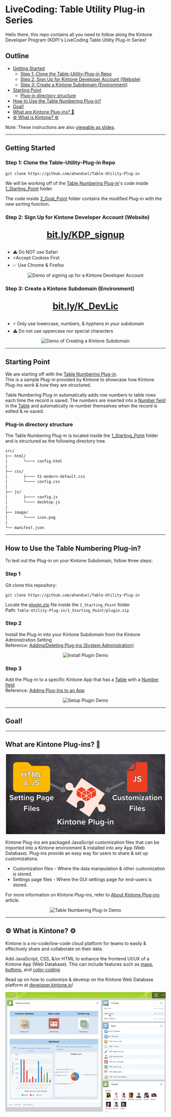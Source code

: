 # LiveCoding: Table Utility Plug-in Series <!-- omit in toc -->

Hello there, this repo contains all you need to follow along the Kintone Developer Program (KDP)'s LiveCoding Table Utility Plug-in Series!

## Outline <!-- omit in toc -->
- [Getting Started](#getting-started)
  - [Step 1: Clone the Table-Utility-Plug-in Repo](#step-1-clone-the-table-utility-plug-in-repo)
  - [Step 2: Sign Up for Kintone Developer Account (Website)](#step-2-sign-up-for-kintone-developer-account-website)
  - [Step 3: Create a Kintone Subdomain (Environment)](#step-3-create-a-kintone-subdomain-environment)
- [Starting Point](#starting-point)
  - [Plug-in directory structure](#plug-in-directory-structure)
- [How to Use the Table Numbering Plug-in?](#how-to-use-the-table-numbering-plug-in)
- [Goal!](#goal)
- [What are Kintone Plug-ins? 🧩](#what-are-kintone-plug-ins-)
- [⚙️  What is Kintone?  ⚙️](#️--what-is-kintone--️)

Note: These instructions are also [viewable as slides](https://slides.trouni.com/?src=ahandsel/Table-Utility-Plug-in&justify=left#/).

---

## Getting Started


### Step 1: Clone the Table-Utility-Plug-in Repo

```console
git clone https://github.com/ahandsel/Table-Utility-Plug-in
```

We will be working off of the [Table Numbering Plug-in](https://developer.kintone.io/hc/en-us/articles/360012420813)'s code inside [1_Starting_Point](1_Starting_Point/) folder.

The code inside [2_Goal_Point](2_Goal_Point/) folder contains the modified Plug-in with the new sorting function.


### Step 2: Sign Up for Kintone Developer Account (Website)

<strong>
  <p style="text-align:center !important;font-size:2em !important;">
    <a href="https://bit.ly/KDP_signup">bit.ly/KDP_signup</a>
  </p>
</strong>

  * ⚠ Do NOT use Safari
  * ⚡Accept Cookies First
  * ✅ Use Chrome & Firefox

<p align="center">
  <img with="600" src="img/KDP_Signup_Part_1.gif" alt="Demo of signing up for a Kintone Developer Account">
</p>


### Step 3: Create a Kintone Subdomain (Environment)

<strong>
  <p style="text-align:center !important;font-size:2em !important;">
    <a href="http://bit.ly/K_DevLic">bit.ly/K_DevLic</a>
  </p>
</strong>

  * ⚡ Only use lowercase, numbers, & hyphens in your subdomain
  * ⚠ Do not use uppercase nor special characters

<p align="center">
  <img with="600" src="img/KDP_Signup_Part_2.gif" alt="Demo of Creating a Kintone Subdomain">
</p>

---

## Starting Point

We are starting off with the [Table Numbering Plug-in](https://developer.kintone.io/hc/en-us/articles/360012420813).  
This is a sample Plug-in provided by Kintone to showcase how Kintone Plug-ins work & how they are structured.

Table Numbering Plug-in automatically adds row numbers to table rows each time the record is saved. The numbers are inserted into a [Number field](https://get.kintone.help/k/en/user/app_settings/form/form_parts/number.html) in the [Table](https://get.kintone.help/k/en/user/app_settings/form/form_parts/field_table.html) and automatically re-number themselves when the record is edited & re-saved.


### Plug-in directory structure
The Table Numbering Plug-in is located inside the [1_Starting_Point](./1_Starting_Point/) folder and is structured as the following directory tree.

```text
src/  
├── html/  
│       └──── config.html  
|
├── css/  
│       ├──── 51-modern-default.css  
│       └──── config.css  
|
├── js/  
│       ├──── config.js  
│       └──── desktop.js  
|
├── image/  
│       └──── icon.png  
|
└── manifest.json  
```

---

## How to Use the Table Numbering Plug-in?
To test out the Plug-in on your Kintone Subdomain, follow three steps:


### Step 1 <!-- omit in toc -->
Git clone this repository:

```console
git clone https://github.com/ahandsel/Table-Utility-Plug-in
```

Locate the [plugin.zip](1_Starting_Point/plugin.zip) file inside the `1_Starting_Point` folder  
Path: `Table-Utility-Plug-in/1_Starting_Point/plugin.zip`


### Step 2 <!-- omit in toc -->
Install the Plug-in into your Kintone Subdomain from the Kintone Administration Setting  
Reference: [Adding/Deleting Plug-Ins (System Administration)](https://get.kintone.help/k/en/admin/system_customization/add_plugin/plugin.html)

<p align="center">
  <img src="img/Plugin_Install_Demo.gif" alt="Install Plugin Demo">
</p>


### Step 3 <!-- omit in toc -->
Add the Plug-in to a specific Kintone App that has a [Table](https://get.kintone.help/k/en/user/app_settings/form/form_parts/field_table.html) with a [Number field](https://get.kintone.help/k/en/user/app_settings/form/form_parts/number.html)  
Reference: [Adding Plug-Ins to an App](https://get.kintone.help/k/en/user/app_settings/plugin.html)

<p align="center">
  <img src="img/Plugin_Setup_Demo.gif" alt="Setup Plugin Demo">
</p>

---

## Goal!

---

## What are Kintone Plug-ins? 🧩  

<p align="center">
  <img src="img/Plugin_Intro.png" alt="Setting Page Files + Customization Files = Kintone Plug-in">
</p>

Kintone Plug-ins are packaged JavaScript customization files that can be imported into a Kintone environment & installed into any App (Web Database). Plug-ins provide an easy way for users to share & set up customizations.
  * Customization files - Where the data manipulation & other customization is stored.
  * Settings page files - Where the GUI settings page for end-users is stored.

For more information on Kintone Plug-ins, refer to [About Kintone Plug-ins](https://developer.kintone.io/hc/en-us/articles/900005169443) article.

<p align="center">
  <img src="https://developer.kintone.io/hc/article_attachments/360018540974/sample001.gif" alt="Table Numbering Plug-in Demo">
</p>

---

## ⚙️  What is Kintone?  ⚙️

Kintone is a no-code/low-code cloud platform for teams to easily & effectively share and collaborate on their data.

Add JavaScript, CSS, &/or HTML to enhance the frontend UI/UX of a Kintone App (Web Database). This can include features such as [maps](https://developer.kintone.io/hc/en-us/articles/360000365282), [buttons](https://developer.kintone.io/hc/en-us/articles/360000479881), and [color-coding](https://developer.kintone.io/hc/en-us/articles/212495058).

Read up on how to customize & develop on the Kintone Web Database platform at [developer.kintone.io](https://developer.kintone.io/)!

<p align="center">
  <img src="img/Kintone_Space_Demo.gif" alt="Table Numbering Plug-in Demo">
</p>
